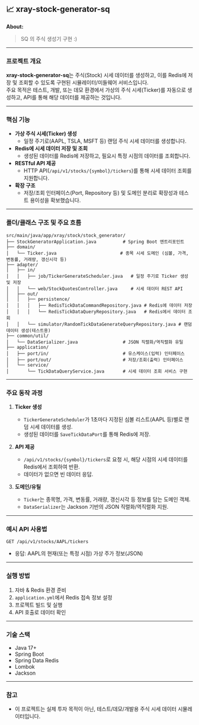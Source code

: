 ## 📈 xray-stock-generator-sq

**About:**  
> SQ 의 주식 생성기 구현 :)

---

### 프로젝트 개요

**xray-stock-generator-sq**는 주식(Stock) 시세 데이터를 생성하고, 이를 Redis에 저장 및 조회할 수 있도록 구현된 시뮬레이터/미들웨어 서비스입니다.  
주요 목적은 테스트, 개발, 또는 데모 환경에서 가상의 주식 시세(Ticker)를 자동으로 생성하고, API를 통해 해당 데이터를 제공하는 것입니다.

---

### 핵심 기능

- **가상 주식 시세(Ticker) 생성**  
  - 일정 주기로(AAPL, TSLA, MSFT 등) 랜덤 주식 시세 데이터를 생성합니다.
- **Redis에 시세 데이터 저장 및 조회**  
  - 생성된 데이터를 Redis에 저장하고, 필요시 특정 시점의 데이터를 조회합니다.
- **RESTful API 제공**  
  - HTTP API(`/api/v1/stocks/{symbol}/tickers`)를 통해 시세 데이터 조회를 지원합니다.
- **확장 구조**  
  - 저장/조회 인터페이스(Port, Repository 등) 및 도메인 분리로 확장성과 테스트 용이성을 확보했습니다.

---

### 폴더/클래스 구조 및 주요 흐름

```
src/main/java/app/xray/stock/stock_generator/
├── StockGeneratorApplication.java          # Spring Boot 엔트리포인트
├── domain/
│   └── Ticker.java                        # 종목 시세 도메인 (심볼, 가격, 변동률, 거래량, 갱신시각 등)
├── adapter/
│   ├── in/
│   │   ├── job/TickerGenerateScheduler.java   # 일정 주기로 Ticker 생성 및 저장
│   │   └── web/StockQuotesController.java     # 시세 데이터 REST API
│   ├── out/
│   │   ├── persistence/
│   │   │   ├── RedisTickDataCommandRepository.java # Redis에 데이터 저장
│   │   │   └── RedisTickDataQueryRepository.java   # Redis에서 데이터 조회
│   │   └── simulator/RandomTickDataGenerateQueryRepository.java # 랜덤 데이터 생성(테스트용)
├── common/util/
│   └── DataSerializer.java                 # JSON 직렬화/역직렬화 유틸
├── application/
│   ├── port/in/                            # 유스케이스(입력) 인터페이스
│   ├── port/out/                           # 저장/조회(출력) 인터페이스
│   └── service/
│       └── TickDataQueryService.java       # 시세 데이터 조회 서비스 구현
```

---

### 주요 동작 과정

1. **Ticker 생성**
   - `TickerGenerateScheduler`가 1초마다 지정된 심볼 리스트(AAPL 등)별로 랜덤 시세 데이터를 생성.
   - 생성된 데이터를 `SaveTickDataPort`를 통해 Redis에 저장.

2. **API 제공**
   - `/api/v1/stocks/{symbol}/tickers`로 요청 시, 해당 시점의 시세 데이터를 Redis에서 조회하여 반환.
   - 데이터가 없으면 빈 데이터 응답.

3. **도메인/유틸**
   - `Ticker`는 종목명, 가격, 변동률, 거래량, 갱신시각 등 정보를 담는 도메인 객체.
   - `DataSerializer`는 Jackson 기반의 JSON 직렬화/역직렬화 지원.

---

### 예시 API 사용법

```http
GET /api/v1/stocks/AAPL/tickers
```
- 응답: AAPL의 현재(또는 특정 시점) 가상 주가 정보(JSON)

---

### 실행 방법

1. 자바 & Redis 환경 준비
2. `application.yml`에서 Redis 접속 정보 설정
3. 프로젝트 빌드 및 실행
4. API 호출로 데이터 확인

---

### 기술 스택

- Java 17+
- Spring Boot
- Spring Data Redis
- Lombok
- Jackson

---

### 참고

- 이 프로젝트는 실제 투자 목적이 아닌, 테스트/데모/개발용 주식 시세 데이터 시뮬레이터입니다.
